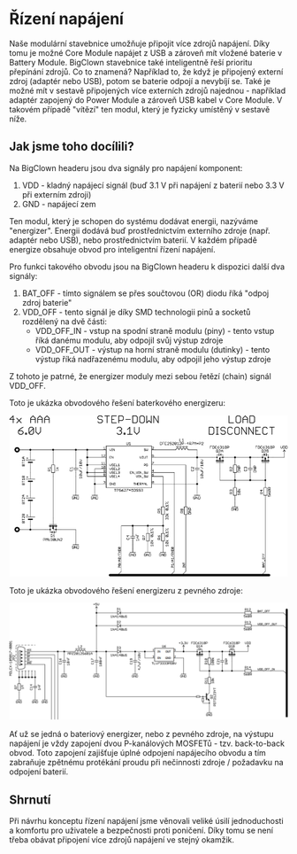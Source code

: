 # Řízení napájení


Naše modulární stavebnice umožňuje připojit více zdrojů napájení.
Díky tomu je možné Core Module napájet z USB a zároveň mít vložené baterie v Battery Module.
BigClown stavebnice také inteligentně řeší prioritu přepínání zdrojů.
Co to znamená?
Například to, že když je připojený externí zdroj (adaptér nebo USB), potom se baterie odpojí a nevybíjí se.
Také je možné mít v sestavě připojených více externích zdrojů najednou - například adaptér zapojený do Power Module a zároveň USB kabel v Core Module.
V takovém případě "vítězí" ten modul, který je fyzicky umístěný v sestavě níže.


## Jak jsme toho docílili?


Na BigClown headeru jsou dva signály pro napájení komponent:


1. VDD - kladný napájecí signál (buď 3.1 V při napájení z baterií nebo 3.3 V při externím zdroji)
2. GND - napájecí zem


Ten modul, který je schopen do systému dodávat energii, nazýváme "energizer".
Energii dodává buď prostřednictvím externího zdroje (např. adaptér nebo USB), nebo prostřednictvím baterií.
V každém případě energize obsahuje obvod pro inteligentní řízení napájení.


Pro funkci takového obvodu jsou na BigClown headeru k dispozici další dva signály:


1. BAT_OFF - tímto signálem se přes součtovou (OR) diodu říká "odpoj zdroj baterie"
2. VDD_OFF - tento signál je díky SMD technologii pinů a socketů rozdělený na dvě části:
   * VDD_OFF_IN - vstup na spodní straně modulu (piny) - tento vstup říká danému modulu, aby odpojil svůj výstup zdroje
   * VDD_OFF_OUT - výstup na horní straně modulu (dutinky) - tento výstup říká nadřazenému modulu, aby odpojil jeho výstup zdroje


Z tohoto je patrné, že energizer moduly mezi sebou řetězí (chain) signál VDD_OFF.


Toto je ukázka obvodového řešení baterkového energizeru:


![](images/power-management/battery-energizer-circuit.png)


Toto je ukázka obvodového řešení energizeru z pevného zdroje:


![](images/power-management/usb-energizer-circuit.png)


Ať už se jedná o bateriový energizer, nebo z pevného zdroje, na výstupu napájení je vždy zapojení dvou P-kanálových MOSFETů - tzv. back-to-back obvod.
Toto zapojení zajišťuje úplné odpojení napájecího obvodu a tím zabraňuje zpětnému protékání proudu při nečinnosti zdroje / požadavku na odpojení baterií.


## Shrnutí


Při návrhu konceptu řízení napájení jsme věnovali veliké úsilí jednoduchosti a komfortu pro uživatele a bezpečnosti proti poničení.
Díky tomu se není třeba obávat připojení více zdrojů napájení ve stejný okamžik.
